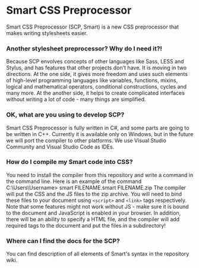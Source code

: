 # Smart CSS Preprocessor
Smart CSS Preprocessor (SCP, Smart) is a new CSS preprocessor that makes writing stylesheets easier.
### Another stylesheet preprocessor? Why do I need it?!
Because SCP envolves concepts of other languages like Sass, LESS and Stylus, and has features that other projects don't have. It is moving in two directions. At the one side, it gives more freedom and uses such elements of high-level programming languages like variables, functions, mixins, logical and mathematical operators, conditional constructions, cycles and many more. At the another side, it helps to create complicated interfaces without writing a lot of code - many things are simplified.
### OK, what are you using to develop SCP?
Smart CSS Preprocessor is fully written in C#, and some parts are going to be written in C++. Currently it is available only on Windows, but in the future we will port the compiler to other platforms. We use Visual Studio Community and Visual Studio Code as IDEs.
### How do I compile my Smart code into CSS?
You need to install the compiler from this repository and write a command in the command line. Here is an example of the command
    C:\Users\Username\> smart FILENAME.smart FILENAME.zip
The compiler will put the CSS and the JS files to the zip archive. You will need to bind these files to your document using `<script>` and `<link>` tags respectively. Note that some features might not work without JS - make sure it is bound to the document and JavaScript is enabled in your browser. In addition, there will be an ability to specify a HTML file, and the compiler will add required tags to the document and put the files in a subdirectory!
### Where can I find the docs for the SCP?
You can find description of all elements of Smart's syntax in the repository wiki.
